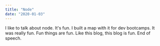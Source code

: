 ```yaml
---
title: "Node"
date: "2020-01-03"
---
```


I like to talk about node. It's fun. I built a map with it for dev bootcamps. It was really fun. Fun things are fun. Like this blog, this blog is fun. End of speech.
